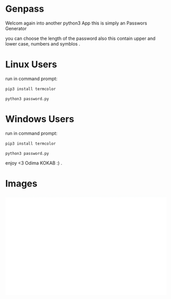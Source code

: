 # Genpass
 Welcom again into another python3 App this is simply an Passwors Generator

 you can choose the length of the password also this contain upper and lower case, numbers and symblos .
 
 
 # Linux Users
 
  run in command prompt:<br />
 
 
 `pip3 install termcolor` <br />
 
 
 `python3 password.py` <br />
 
 
 # Windows Users
   run in command prompt:<br />
 
 
 `pip3 install termcolor` <br />
 
 
 `python3 password.py` <br />
 
 
  enjoy <3 Odima KOKAB :) .
  
  
  # Images
  
   ![alt text](https://github.com/ahmad-360/Genpass/blob/main/1.png?raw=true)
